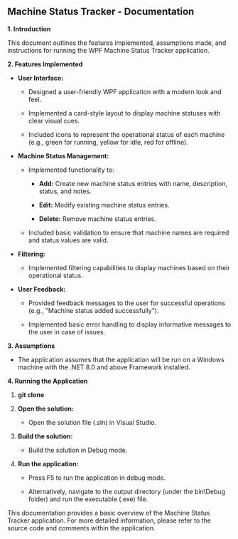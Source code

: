 Machine Status Tracker - Documentation
--------------------------------------------------

**1\. Introduction**

This document outlines the features implemented, assumptions made, and instructions for running the WPF Machine Status Tracker application.

**2\. Features Implemented**

*   **User Interface:**
    
    *   Designed a user-friendly WPF application with a modern look and feel.
        
    *   Implemented a card-style layout to display machine statuses with clear visual cues.
        
    *   Included icons to represent the operational status of each machine (e.g., green for running, yellow for idle, red for offline).
        
*   **Machine Status Management:**
    
    *   Implemented functionality to:
        
        *   **Add:** Create new machine status entries with name, description, status, and notes.
            
        *   **Edit:** Modify existing machine status entries.
            
        *   **Delete:** Remove machine status entries.
            
    *   Included basic validation to ensure that machine names are required and status values are valid.
        
*   **Filtering:**
    
    *   Implemented filtering capabilities to display machines based on their operational status.
        
*   **User Feedback:**
    
    *   Provided feedback messages to the user for successful operations (e.g., "Machine status added successfully").
        
    *   Implemented basic error handling to display informative messages to the user in case of issues.
        

**3\. Assumptions**
    
*   The application assumes that the application will be run on a Windows machine with the .NET 8.0 and above Framework installed.
    

**4\. Running the Application**

1.  **git clone**
    
2.  **Open the solution:**
    
    *   Open the solution file (.sln) in Visual Studio.
        
3.  **Build the solution:**
    
    *   Build the solution in Debug mode.
        
4.  **Run the application:**
    
    *   Press F5 to run the application in debug mode.
        
    *   Alternatively, navigate to the output directory (under the bin\\Debug folder) and run the executable (.exe) file.
            

This documentation provides a basic overview of the Machine Status Tracker application. For more detailed information, please refer to the source code and comments within the application.
